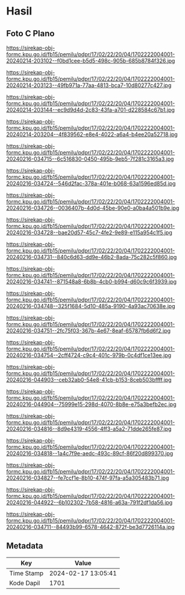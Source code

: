 # Hasil

## Foto C Plano

https://sirekap-obj-formc.kpu.go.id/fb15/pemilu/pdpr/17/02/22/20/04/1702222004001-20240214-203102--f0bd1cee-b5d5-498c-905b-685b8784f326.jpg

https://sirekap-obj-formc.kpu.go.id/fb15/pemilu/pdpr/17/02/22/20/04/1702222004001-20240214-203123--49fb971a-77aa-4813-bca7-10d80277c427.jpg

https://sirekap-obj-formc.kpu.go.id/fb15/pemilu/pdpr/17/02/22/20/04/1702222004001-20240214-203144--ec9d9d4d-2c83-43fa-a701-d228584c67b1.jpg

https://sirekap-obj-formc.kpu.go.id/fb15/pemilu/pdpr/17/02/22/20/04/1702222004001-20240214-203204--4f839562-e8e4-4022-a6a4-b4ee20a52718.jpg

https://sirekap-obj-formc.kpu.go.id/fb15/pemilu/pdpr/17/02/22/20/04/1702222004001-20240216-034715--6c516830-0450-495b-9eb5-7f281c3165a3.jpg

https://sirekap-obj-formc.kpu.go.id/fb15/pemilu/pdpr/17/02/22/20/04/1702222004001-20240216-034724--546d2fac-378a-401e-b068-63a1596ed85d.jpg

https://sirekap-obj-formc.kpu.go.id/fb15/pemilu/pdpr/17/02/22/20/04/1702222004001-20240216-034726--0036407b-4d0d-45be-90e0-a0ba4a501b9e.jpg

https://sirekap-obj-formc.kpu.go.id/fb15/pemilu/pdpr/17/02/22/20/04/1702222004001-20240216-034728--bae20d57-45c7-4fe2-9e89-e115a954c1f5.jpg

https://sirekap-obj-formc.kpu.go.id/fb15/pemilu/pdpr/17/02/22/20/04/1702222004001-20240216-034731--840c6d63-dd9e-46b2-8ada-75c282c5f860.jpg

https://sirekap-obj-formc.kpu.go.id/fb15/pemilu/pdpr/17/02/22/20/04/1702222004001-20240216-034741--871548a8-6b8b-4cb0-b994-d60c9c6f3939.jpg

https://sirekap-obj-formc.kpu.go.id/fb15/pemilu/pdpr/17/02/22/20/04/1702222004001-20240216-034748--325f1684-5d10-485a-9190-4a93ac70638e.jpg

https://sirekap-obj-formc.kpu.go.id/fb15/pemilu/pdpr/17/02/22/20/04/1702222004001-20240216-034751--2fc75f03-367b-4e67-8eaf-65787fb6d6f2.jpg

https://sirekap-obj-formc.kpu.go.id/fb15/pemilu/pdpr/17/02/22/20/04/1702222004001-20240216-034754--2cff4724-c9c4-401c-979b-0c4df1ce13ee.jpg

https://sirekap-obj-formc.kpu.go.id/fb15/pemilu/pdpr/17/02/22/20/04/1702222004001-20240216-044903--ceb32ab0-54e8-41cb-b153-8ceb503bffff.jpg

https://sirekap-obj-formc.kpu.go.id/fb15/pemilu/pdpr/17/02/22/20/04/1702222004001-20240216-044904--75999e15-298d-4070-8b8e-e75a3befb2ec.jpg

https://sirekap-obj-formc.kpu.go.id/fb15/pemilu/pdpr/17/02/22/20/04/1702222004001-20240216-034816--8d9e4319-4556-4ff3-a5a2-71dde265fe87.jpg

https://sirekap-obj-formc.kpu.go.id/fb15/pemilu/pdpr/17/02/22/20/04/1702222004001-20240216-034818--1a4c7f9e-aedc-493c-89cf-86f20d899370.jpg

https://sirekap-obj-formc.kpu.go.id/fb15/pemilu/pdpr/17/02/22/20/04/1702222004001-20240216-034827--fe7ccf1e-8b10-474f-97fa-a5a305483b71.jpg

https://sirekap-obj-formc.kpu.go.id/fb15/pemilu/pdpr/17/02/22/20/04/1702222004001-20240216-044922--6b102302-7b58-4816-a63a-791f2df1da56.jpg

https://sirekap-obj-formc.kpu.go.id/fb15/pemilu/pdpr/17/02/22/20/04/1702222004001-20240216-034711--84493b99-6578-4642-872f-be3d7726114a.jpg


## Metadata

| Key        | Value               |
| ---------- | ------------------- |
| Time Stamp | 2024-02-17 13:05:41 |
| Kode Dapil | 1701                |



